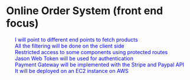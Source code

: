 
<h1>Online Order System (front end focus)</h1>
   <ul style=" list-style: none; color: blue; ">
     <li>I will point to different end points to fetch products</li>
     <li>All the filtering will be done on the client side</li>
     <li>Restricted access to some components using protected routes</li>
     <li>Jason Web Token will be used for authentication</li>
     <li>Payment Gateway will be implemented with the Stripe and Paypal API</li>
     <li>It will be deployed on an EC2 instance on AWS</li>
   </ul>
